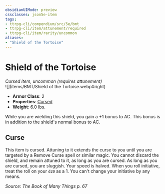 ```yaml
---
obsidianUIMode: preview
cssclasses: json5e-item
tags:
- ttrpg-cli/compendium/src/5e/bmt
- ttrpg-cli/item/attunement/required
- ttrpg-cli/item/rarity/uncommon
aliases: 
- "Shield of the Tortoise"
---
```

# Shield of the Tortoise
*Cursed item, uncommon (requires attunement)*  
![](items/BMT/Shield of the Tortoise.webp#right)  

- **Armor Class**: 2
- **Properties**: [Cursed](item-properties.md#Cursed%20Items)
- **Weight**: 6.0 lbs.

While you are wielding this shield, you gain a +1 bonus to AC. This bonus is in addition to the shield's normal bonus to AC.

## Curse

This item is cursed. Attuning to it extends the curse to you until you are targeted by a Remove Curse spell or similar magic. You cannot discard the shield, and remain attuned to it, as long as you are cursed. As long as you are cursed, you are sluggish. Your speed is halved. When you roll initiative, treat the roll on your `d20` as a 1. You can't change your initiative by any means.

*Source: The Book of Many Things p. 67*